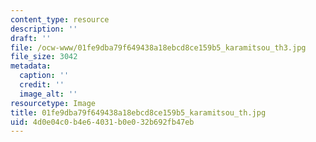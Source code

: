 ```yaml
---
content_type: resource
description: ''
draft: ''
file: /ocw-www/01fe9dba79f649438a18ebcd8ce159b5_karamitsou_th3.jpg
file_size: 3042
metadata:
  caption: ''
  credit: ''
  image_alt: ''
resourcetype: Image
title: 01fe9dba79f649438a18ebcd8ce159b5_karamitsou_th.jpg
uid: 4d0e04c0-b4e6-4031-b0e0-32b692fb47eb
---
```

